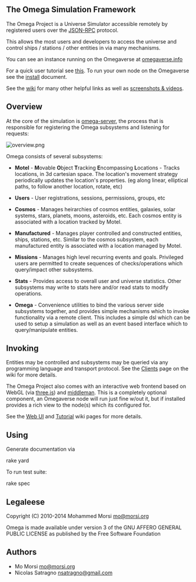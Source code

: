 ## The Omega Simulation Framework

The Omega Project is a Universe Simulator accessible remotely
by registered users over the [JSON-RPC](http://en.wikipedia.org/wiki/JSON-RPC)
protocol.

This allows the most users and developers to access the universe and control
ships / stations / other entities in via many mechanisms.

You can see an instance running on the Omegaverse at
[omegaverse.info](http://omegaverse.info)

For a quick user tutorial see [this](http://github.com/movitto/omega/wiki/Tutorial).
To run your own node on the Omegaverse see the
[install](http://github.com/movitto/omega/wiki/Install) document.

See the [wiki](http://github.com/movitto/omega/wiki) for many other
helpful links as well as
[screenshots & videos](http://github.com/movitto/omega/wiki/MultiMedia).

## Overview

At the core of the simulation is
[omega-server](https://github.com/movitto/omega/blob/master/bin/omega-server),
the process that is responsible for registering the Omega subsystems and
listening for requests:

![overview.png](https://raw.github.com/wiki/movitto/omega/images/overview.png)

Omega consists of several subsystems:

* **Motel** - **M**ovable **O**bject **T**racking **E**ncompassing **L**ocations -
Tracks locations, in 3d cartesian space. The location's movement strategy periodically
updates the location's properties. (eg along linear, elliptical paths, to follow
another location, rotate, etc)

* **Users** - User registrations, sessions, permissions, groups, etc

* **Cosmos** - Manages heirarchies of cosmos entities, galaxies, solar systems,
stars, planets, moons, asteroids, etc. Each cosmos entity is associated with
a location tracked by Motel.

* **Manufactured** - Manages player controlled and constructed entities,
ships, stations, etc. Similar to the cosmos subsystem, each manufactured entity
is associated with a location managed by Motel.

* **Missions** - Manages high level recurring events and goals. Privileged
users are permitted to create sequences of checks/operations which query/impact
other subsystems.

* **Stats** - Provides access to overall user and universe statistics. Other
subsystems may write to stats here and/or read stats to modify operations.

* **Omega** - Convenience utilities to bind the various server side subsystems
together, and provides simple mechanisms which to invoke functionality via a remote client.
This includes a simple dsl which can be used to setup a simulation as well as an
event based interface which to query/manipulate entities.

## Invoking

Entities may be controlled and subsystems may be queried via any programming
language and transport protocol. See the
[Clients](http://github.com/movitto/omega/wiki/Clients) page on the wiki for
more details.

The Omega Project also comes with an interactive web frontend based on
WebGL (via [three.js](http://threejs.org/)) and
[middleman](http://middlemanapp.com/). This is a completely optional component,
an Omegaverse node will run just fine w/out it, but if installed provides
a rich view to the node(s) which its configured for.

See the [Web UI](http://github.com/movitto/omega/wiki/Web-UI) and
[Tutorial](http://github.com/movitto/omega/wiki/Tutorial)
wiki pages for more details.

## Using

Generate documentation via

  rake yard

To run test suite:

  rake spec

## Legaleese

Copyright (C) 2010-2014 Mohammed Morsi <mo@morsi.org>

Omega is made available under version 3 of the
GNU AFFERO GENERAL PUBLIC LICENSE as published by the
Free Software Foundation

## Authors
* Mo Morsi <mo@morsi.org>
* Nicolas Satragno <nsatragno@gmail.com>
